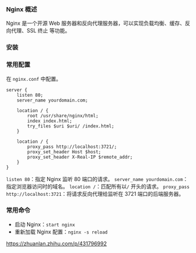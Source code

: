 ### Nginx 概述
Nginx 是一个开源 Web 服务器和反向代理服务器，可以实现负载均衡、缓存、反向代理、SSL 终止
等功能。
### 安装
### 常用配置
在 `nginx.conf` 中配置。
```nginx
server {
    listen 80;
    server_name yourdomain.com;
    
    location / {
        root /usr/share/nginx/html;
        index index.html;
        try_files $uri $uri/ /index.html;
    }

    location / {
        proxy_pass http://localhost:3721/;
        proxy_set_header Host $host;
        proxy_set_header X-Real-IP $remote_addr;
    }
}
```
`listen 80`：指定 Nginx 监听 80 端口的请求。
`server_name yourdomain.com`：指定浏览器访问时的域名。
`location /`：匹配所有以`/` 开头的请求。
`proxy_pass http://localhost:3721`：将请求反向代理给监听在 3721 端口的后端服务器。
### 常用命令
- 启动 Nginx：`start nginx`
- 重新加载 Nginx 配置：`nginx -s reload`

https://zhuanlan.zhihu.com/p/431796992